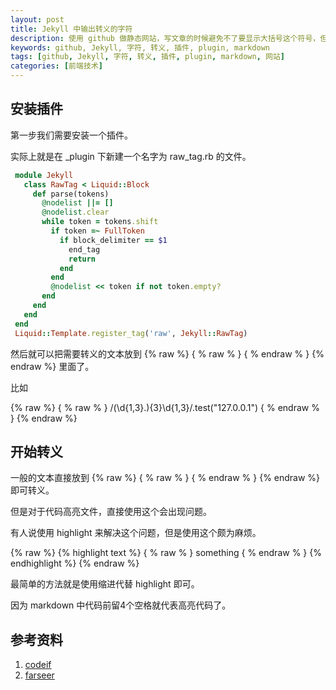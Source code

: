 ```yaml
---
layout: post
title: Jekyll 中输出转义的字符
description: 使用 github 做静态网站，写文章的时候避免不了要显示大括号这个符号，但是大括号是 jekyll 的转义字符，所以我们需要想办法输出这个符号了。
keywords: github, Jekyll, 字符, 转义, 插件, plugin, markdown
tags: [github, Jekyll, 字符, 转义, 插件, plugin, markdown, 网站]
categories: [前端技术]
---
```


## 安装插件

第一步我们需要安装一个插件。

实际上就是在 _plugin 下新建一个名字为 raw_tag.rb 的文件。

``` ruby
 module Jekyll
   class RawTag < Liquid::Block
     def parse(tokens)
       @nodelist ||= []
       @nodelist.clear
       while token = tokens.shift
         if token =~ FullToken
           if block_delimiter == $1
             end_tag
             return
           end
         end
         @nodelist << token if not token.empty?
       end
     end
   end
 end
 Liquid::Template.register_tag('raw', Jekyll::RawTag)
````

然后就可以把需要转义的文本放到 {% raw %} { % raw % } { % endraw % }  {% endraw %} 里面了。

比如

{% raw %}
    { % raw % }
        /(\d{1,3}\.){3}\d{1,3}/.test("127.0.0.1")
    { % endraw % }
{% endraw %}


## 开始转义

一般的文本直接放到 {% raw %} { % raw % } { % endraw % }  {% endraw %} 即可转义。

但是对于代码高亮文件，直接使用这个会出现问题。

有人说使用 highlight 来解决这个问题，但是使用这个颇为麻烦。

{% raw %}
    {% highlight text %} 
        { % raw % } something { % endraw % }
     {% endhighlight %} 
{% endraw %}


最简单的方法就是使用缩进代替 highlight 即可。

因为 markdown 中代码前留4个空格就代表高亮代码了。

## 参考资料

1. [codeif][]
2. [farseer][]


[codeif]: http://www.codeif.com/post/1513/
[farseer]: http://www.farseer.cn/jekyll/2013/07/19/about-jekyll/
